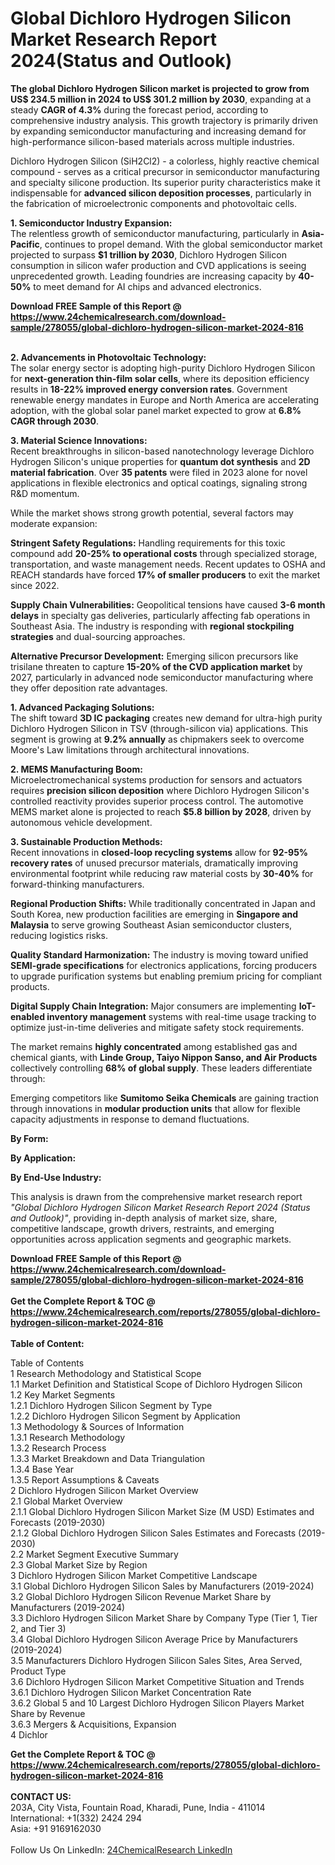 <h1>Global Dichloro Hydrogen Silicon Market Research Report 2024(Status and Outlook)</h1><p><strong>The global Dichloro Hydrogen Silicon market is projected to grow from US$ 234.5 million in 2024 to US$ 301.2 million by 2030</strong>, expanding at a steady <strong>CAGR of 4.3%</strong> during the forecast period, according to comprehensive industry analysis. This growth trajectory is primarily driven by expanding semiconductor manufacturing and increasing demand for high-performance silicon-based materials across multiple industries.</p><p>Dichloro Hydrogen Silicon (SiH2Cl2) - a colorless, highly reactive chemical compound - serves as a critical precursor in semiconductor manufacturing and specialty silicone production. Its superior purity characteristics make it indispensable for <strong>advanced silicon deposition processes</strong>, particularly in the fabrication of microelectronic components and photovoltaic cells.</p><p><strong>1. Semiconductor Industry Expansion:</strong><br>
The relentless growth of semiconductor manufacturing, particularly in <strong>Asia-Pacific</strong>, continues to propel demand. With the global semiconductor market projected to surpass <strong>$1 trillion by 2030</strong>, Dichloro Hydrogen Silicon consumption in silicon wafer production and CVD applications is seeing unprecedented growth. Leading foundries are increasing capacity by <strong>40-50%</strong> to meet demand for AI chips and advanced electronics.</p><div><b>Download FREE Sample of this Report @ 
            <a href="https://www.24chemicalresearch.com/download-sample/278055/global-dichloro-hydrogen-silicon-market-2024-816">
            https://www.24chemicalresearch.com/download-sample/278055/global-dichloro-hydrogen-silicon-market-2024-816</a></b></div><br><p><strong>2. Advancements in Photovoltaic Technology:</strong><br>
The solar energy sector is adopting high-purity Dichloro Hydrogen Silicon for <strong>next-generation thin-film solar cells</strong>, where its deposition efficiency results in <strong>18-22% improved energy conversion rates</strong>. Government renewable energy mandates in Europe and North America are accelerating adoption, with the global solar panel market expected to grow at <strong>6.8% CAGR through 2030</strong>.</p><p><strong>3. Material Science Innovations:</strong><br>
Recent breakthroughs in silicon-based nanotechnology leverage Dichloro Hydrogen Silicon's unique properties for <strong>quantum dot synthesis</strong> and <strong>2D material fabrication</strong>. Over <strong>35 patents</strong> were filed in 2023 alone for novel applications in flexible electronics and optical coatings, signaling strong R&amp;D momentum.</p><p>While the market shows strong growth potential, several factors may moderate expansion:</p><p><strong>Stringent Safety Regulations:</strong> Handling requirements for this toxic compound add <strong>20-25% to operational costs</strong> through specialized storage, transportation, and waste management needs. Recent updates to OSHA and REACH standards have forced <strong>17% of smaller producers</strong> to exit the market since 2022.</p><p><strong>Supply Chain Vulnerabilities:</strong> Geopolitical tensions have caused <strong>3-6 month delays</strong> in specialty gas deliveries, particularly affecting fab operations in Southeast Asia. The industry is responding with <strong>regional stockpiling strategies</strong> and dual-sourcing approaches.</p><p><strong>Alternative Precursor Development:</strong> Emerging silicon precursors like trisilane threaten to capture <strong>15-20% of the CVD application market</strong> by 2027, particularly in advanced node semiconductor manufacturing where they offer deposition rate advantages.</p><p><strong>1. Advanced Packaging Solutions:</strong><br>
The shift toward <strong>3D IC packaging</strong> creates new demand for ultra-high purity Dichloro Hydrogen Silicon in TSV (through-silicon via) applications. This segment is growing at <strong>9.2% annually</strong> as chipmakers seek to overcome Moore's Law limitations through architectural innovations.</p><p><strong>2. MEMS Manufacturing Boom:</strong><br>
Microelectromechanical systems production for sensors and actuators requires <strong>precision silicon deposition</strong> where Dichloro Hydrogen Silicon's controlled reactivity provides superior process control. The automotive MEMS market alone is projected to reach <strong>$5.8 billion by 2028</strong>, driven by autonomous vehicle development.</p><p><strong>3. Sustainable Production Methods:</strong><br>
Recent innovations in <strong>closed-loop recycling systems</strong> allow for <strong>92-95% recovery rates</strong> of unused precursor materials, dramatically improving environmental footprint while reducing raw material costs by <strong>30-40%</strong> for forward-thinking manufacturers.</p><p><strong>Regional Production Shifts:</strong> While traditionally concentrated in Japan and South Korea, new production facilities are emerging in <strong>Singapore and Malaysia</strong> to serve growing Southeast Asian semiconductor clusters, reducing logistics risks.</p><p><strong>Quality Standard Harmonization:</strong> The industry is moving toward unified <strong>SEMI-grade specifications</strong> for electronics applications, forcing producers to upgrade purification systems but enabling premium pricing for compliant products.</p><p><strong>Digital Supply Chain Integration:</strong> Major consumers are implementing <strong>IoT-enabled inventory management</strong> systems with real-time usage tracking to optimize just-in-time deliveries and mitigate safety stock requirements.</p><p>The market remains <strong>highly concentrated</strong> among established gas and chemical giants, with <strong>Linde Group, Taiyo Nippon Sanso, and Air Products</strong> collectively controlling <strong>68% of global supply</strong>. These leaders differentiate through:</p><p>Emerging competitors like <strong>Sumitomo Seika Chemicals</strong> are gaining traction through innovations in <strong>modular production units</strong> that allow for flexible capacity adjustments in response to demand fluctuations.</p><p><strong>By Form:</strong></p><p><strong>By Application:</strong></p><p><strong>By End-Use Industry:</strong></p><p>This analysis is drawn from the comprehensive market research report <em>"Global Dichloro Hydrogen Silicon Market Research Report 2024 (Status and Outlook)"</em>, providing in-depth analysis of market size, share, competitive landscape, growth drivers, restraints, and emerging opportunities across application segments and geographic markets.</p><div><b>Download FREE Sample of this Report @ 
            <a href="https://www.24chemicalresearch.com/download-sample/278055/global-dichloro-hydrogen-silicon-market-2024-816">
            https://www.24chemicalresearch.com/download-sample/278055/global-dichloro-hydrogen-silicon-market-2024-816</a></b></div><br><div><b>Get the Complete Report & TOC @ 
            <a href="https://www.24chemicalresearch.com/reports/278055/global-dichloro-hydrogen-silicon-market-2024-816">
            https://www.24chemicalresearch.com/reports/278055/global-dichloro-hydrogen-silicon-market-2024-816</a></b></div><br>
            <b>Table of Content:</b><p>Table of Contents<br />
1 Research Methodology and Statistical Scope<br />
1.1 Market Definition and Statistical Scope of Dichloro Hydrogen Silicon<br />
1.2 Key Market Segments<br />
1.2.1 Dichloro Hydrogen Silicon Segment by Type<br />
1.2.2 Dichloro Hydrogen Silicon Segment by Application<br />
1.3 Methodology & Sources of Information<br />
1.3.1 Research Methodology<br />
1.3.2 Research Process<br />
1.3.3 Market Breakdown and Data Triangulation<br />
1.3.4 Base Year<br />
1.3.5 Report Assumptions & Caveats<br />
2 Dichloro Hydrogen Silicon Market Overview<br />
2.1 Global Market Overview<br />
2.1.1 Global Dichloro Hydrogen Silicon Market Size (M USD) Estimates and Forecasts (2019-2030)<br />
2.1.2 Global Dichloro Hydrogen Silicon Sales Estimates and Forecasts (2019-2030)<br />
2.2 Market Segment Executive Summary<br />
2.3 Global Market Size by Region<br />
3 Dichloro Hydrogen Silicon Market Competitive Landscape<br />
3.1 Global Dichloro Hydrogen Silicon Sales by Manufacturers (2019-2024)<br />
3.2 Global Dichloro Hydrogen Silicon Revenue Market Share by Manufacturers (2019-2024)<br />
3.3 Dichloro Hydrogen Silicon Market Share by Company Type (Tier 1, Tier 2, and Tier 3)<br />
3.4 Global Dichloro Hydrogen Silicon Average Price by Manufacturers (2019-2024)<br />
3.5 Manufacturers Dichloro Hydrogen Silicon Sales Sites, Area Served, Product Type<br />
3.6 Dichloro Hydrogen Silicon Market Competitive Situation and Trends<br />
3.6.1 Dichloro Hydrogen Silicon Market Concentration Rate<br />
3.6.2 Global 5 and 10 Largest Dichloro Hydrogen Silicon Players Market Share by Revenue<br />
3.6.3 Mergers & Acquisitions, Expansion<br />
4 Dichlor</p><div><b>Get the Complete Report & TOC @ 
            <a href="https://www.24chemicalresearch.com/reports/278055/global-dichloro-hydrogen-silicon-market-2024-816">
            https://www.24chemicalresearch.com/reports/278055/global-dichloro-hydrogen-silicon-market-2024-816</a></b></div><br><b>CONTACT US:</b><br>
            203A, City Vista, Fountain Road, Kharadi, Pune, India - 411014<br>
            International: +1(332) 2424 294<br>
            Asia: +91 9169162030 <br><br>
            Follow Us On LinkedIn: <a href="https://www.linkedin.com/company/24chemicalresearch/">24ChemicalResearch LinkedIn</a>